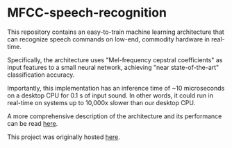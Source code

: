 # MFCC-speech-recognition

This repository contains an easy-to-train machine learning architecture that
can recognize speech commands on low-end, commodity hardware in real-time.

Specifically, the architecture uses "Mel-frequency cepstral coefficients" as
input features to a small neural network, achieving "near state-of-the-art"
classification accuracy.

Importantly, this implementation has an inference time of ~10 microseconds on
a desktop CPU for 0.1 s of input sound. In other words, it could run in
real-time on systems up to 10,000x slower than our desktop CPU.

A more comprehensive description of the architecture and its performance can
be read [here](report/DeepHark.pdf).

This project was originally hosted
[here](https://github.com/deephark/DeepHark).
